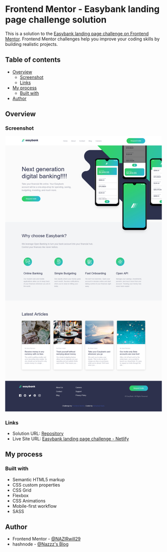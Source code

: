 # Frontend Mentor - Easybank landing page challenge solution

This is a solution to the [Easybank landing page challenge on Frontend Mentor](https://www.frontendmentor.io/solutions/sunnyside-agency-landing-page-sass-SJ6JwLBm5). Frontend Mentor challenges help you improve your coding skills by building realistic projects.

## Table of contents

- [Overview](#overview)
  - [Screenshot](#screenshot)
  - [Links](#links)
- [My process](#my-process)
  - [Built with](#built-with)
- [Author](#author)

## Overview

### Screenshot

![Screenshot Easybank landing page](./screenshots/screenshot.png)

### Links

- Solution URL: [Repository](https://github.com/NAZIRwill29/landing-page/tree/main/easybank-landing-page)
- Live Site URL: [Easybank landing page challenge - Netlify](https://landing-page-mdnazir.netlify.app/sunnyside-agency-landing-page/index.html)

## My process

### Built with

- Semantic HTML5 markup
- CSS custom properties
- CSS Grid
- Flexbox
- CSS Animations
- Mobile-first workflow
- SASS

## Author

- Frontend Mentor - [@NAZIRwill29](https://www.frontendmentor.io/profile/NAZIRwill29)
- hashnode - [@Nazzz's Blog](https://mdnazir.hashnode.dev/)
